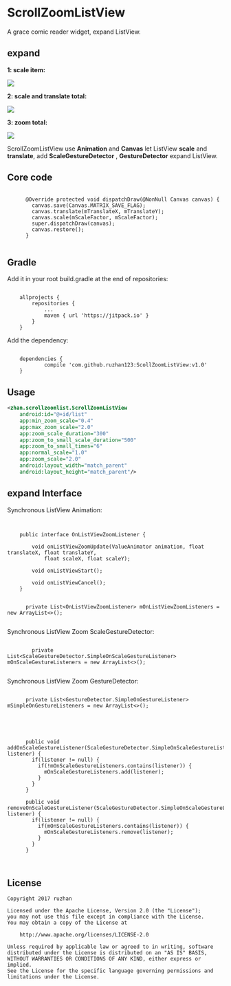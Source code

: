 
ScrollZoomListView
===============

A grace comic reader widget, expand ListView.


expand
-----
**1: scale item:**

![](https://github.com/ruzhan123/ScollZoomListView/raw/master/gif/comic01.gif)




**2: scale and translate total:**

![](https://github.com/ruzhan123/ScollZoomListView/raw/master/gif/comic02.gif)



**3: zoom total:**


![](https://github.com/ruzhan123/ScollZoomListView/raw/master/gif/comic03.gif)



ScrollZoomListView use **Animation** and **Canvas** let ListView **scale** and **translate**, add **ScaleGestureDetector** , **GestureDetector** expand ListView.


Core code
------

```

	  @Override protected void dispatchDraw(@NonNull Canvas canvas) {
	    canvas.save(Canvas.MATRIX_SAVE_FLAG);
	    canvas.translate(mTranslateX, mTranslateY);
	    canvas.scale(mScaleFactor, mScaleFactor);
	    super.dispatchDraw(canvas);
	    canvas.restore();
	  }


```

Gradle
------

Add it in your root build.gradle at the end of repositories:


```

	allprojects {
		repositories {
			...
			maven { url 'https://jitpack.io' }
		}
	}

```

Add the dependency:


```

	dependencies {
	        compile 'com.github.ruzhan123:ScollZoomListView:v1.0'
	}

```


Usage
-----
```xml
<zhan.scrollzoomlist.ScrollZoomListView
    android:id="@+id/list"
    app:min_zoom_scale="0.4"
    app:max_zoom_scale="2.0"
    app:zoom_scale_duration="300"
    app:zoom_to_small_scale_duration="500"
    app:zoom_to_small_times="6"
    app:normal_scale="1.0"
    app:zoom_scale="2.0"
    android:layout_width="match_parent"
    android:layout_height="match_parent"/>
```


expand Interface
-----

Synchronous ListView Animation:


```


	public interface OnListViewZoomListener {
	
		void onListViewZoomUpdate(ValueAnimator animation, float translateX, float translateY,
		    float scaleX, float scaleY);
		
		void onListViewStart();
		
		void onListViewCancel();
	}


	  private List<OnListViewZoomListener> mOnListViewZoomListeners = new ArrayList<>();


```



Synchronous ListView Zoom ScaleGestureDetector:

```

		private List<ScaleGestureDetector.SimpleOnScaleGestureListener> mOnScaleGestureListeners = new ArrayList<>();


```


Synchronous ListView Zoom GestureDetector:

```

	  private List<GestureDetector.SimpleOnGestureListener> mSimpleOnGestureListeners = new ArrayList<>();


```


```



	  public void addOnScaleGestureListener(ScaleGestureDetector.SimpleOnScaleGestureListener listener) {
	    if(listener != null) {
	      if(!mOnScaleGestureListeners.contains(listener)) {
	        mOnScaleGestureListeners.add(listener);
	      }
	    }
	  }
	
	  public void removeOnScaleGestureListener(ScaleGestureDetector.SimpleOnScaleGestureListener listener) {
	    if(listener != null) {
	      if(mOnScaleGestureListeners.contains(listener)) {
	        mOnScaleGestureListeners.remove(listener);
	      }
	    }
	  }



```


License
-------

    Copyright 2017 ruzhan

    Licensed under the Apache License, Version 2.0 (the "License");
    you may not use this file except in compliance with the License.
    You may obtain a copy of the License at

        http://www.apache.org/licenses/LICENSE-2.0

    Unless required by applicable law or agreed to in writing, software
    distributed under the License is distributed on an "AS IS" BASIS,
    WITHOUT WARRANTIES OR CONDITIONS OF ANY KIND, either express or implied.
    See the License for the specific language governing permissions and
    limitations under the License.
